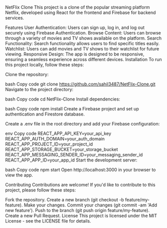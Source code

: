 NetFlix Clone
This project is a clone of the popular streaming platform Netflix, developed using React for the frontend and Firebase for backend services.

Features
User Authentication: Users can sign up, log in, and log out securely using Firebase Authentication.
Browse Content: Users can browse through a variety of movies and TV shows available on the platform.
Search Functionality: Search functionality allows users to find specific titles easily.
Watchlist: Users can add movies and TV shows to their watchlist for future viewing.
Responsive Design: The app is designed to be responsive, ensuring a seamless experience across different devices.
Installation
To run this project locally, follow these steps:

Clone the repository:

bash
Copy code
git clone https://github.com/sahil3487/NetFlix-Clone.git
Navigate to the project directory:

bash
Copy code
cd NetFlix-Clone
Install dependencies:

bash
Copy code
npm install
Create a Firebase project and set up authentication and Firestore database.

Create a .env file in the root directory and add your Firebase configuration:

env
Copy code
REACT_APP_API_KEY=your_api_key
REACT_APP_AUTH_DOMAIN=your_auth_domain
REACT_APP_PROJECT_ID=your_project_id
REACT_APP_STORAGE_BUCKET=your_storage_bucket
REACT_APP_MESSAGING_SENDER_ID=your_messaging_sender_id
REACT_APP_APP_ID=your_app_id
Start the development server:

bash
Copy code
npm start
Open http://localhost:3000 in your browser to view the app.

Contributing
Contributions are welcome! If you'd like to contribute to this project, please follow these steps:

Fork the repository.
Create a new branch (git checkout -b feature/my-feature).
Make your changes.
Commit your changes (git commit -am 'Add new feature').
Push to the branch (git push origin feature/my-feature).
Create a new Pull Request.
License
This project is licensed under the MIT License - see the LICENSE file for details.

